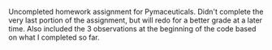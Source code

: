 Uncompleted homework assignment for Pymaceuticals. Didn't complete the very last portion of the assignment, but will redo for a better grade at a later time. Also included the 3 observations at the beginning of the code based on what I completed so far.
